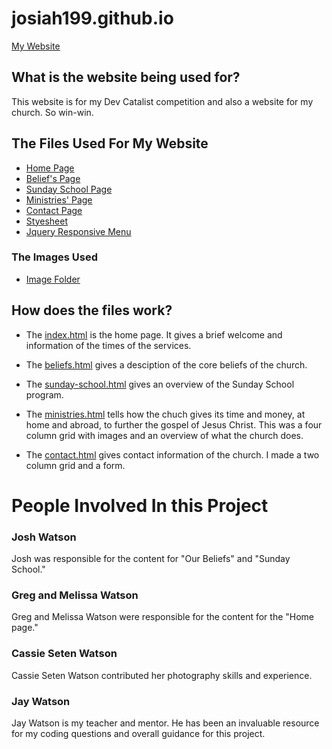 # josiah199.github.io

[My Website](https://josiah199.github.io)

## What is the website being used for?

This website is for my Dev Catalist competition and also a website for my church.
So win-win.

## The Files Used For My Website

* [Home Page](index.html)
* [Belief's Page](beliefs.html)
* [Sunday School Page](sunday-school.html)
* [Ministries' Page](ministries.html)
* [Contact Page](contact.html)
* [Styesheet](style.css)
* [Jquery Responsive Menu](script.js)

### The Images Used

* [Image Folder](img)

## How does the files work?

* The [index.html](index.html) is the home page. It gives a brief welcome
 and information of the times of the services.

* The [beliefs.html](beliefs.html) gives a desciption of the core beliefs of the church.

* The [sunday-school.html](sunday-school.html) gives an overview of the Sunday School program.

* The [ministries.html](ministries.html) tells how the chuch gives its time and money, at home and abroad, to further the gospel of Jesus Christ. 
 This was a four column grid with images and an overview of what the church does.

* The [contact.html](contact.html) gives contact information of the church. I made a two column grid and a form.

# People Involved In this Project

### Josh Watson

Josh was responsible for the content for "Our Beliefs" and "Sunday School."

### Greg and Melissa Watson

Greg and Melissa Watson were responsible for the content for the "Home page."

### Cassie Seten Watson

Cassie Seten Watson contributed her photography skills and experience.

### Jay Watson

Jay Watson is my teacher and mentor. He has been an invaluable resource for my coding questions and overall
guidance for this project.
